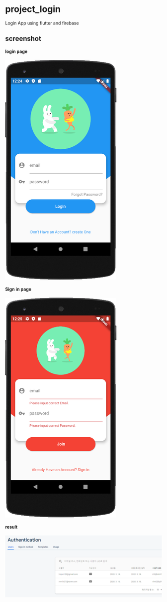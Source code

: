 # project_login

Login App using flutter and firebase

## screenshot

#### login page
![image](/screenshot1.PNG)

#### Sign in page
![image](/screenshot2.PNG)

#### result
![image](/screenshot3.PNG)

